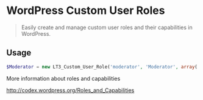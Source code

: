 # WordPress Custom User Roles

> Easily create and manage custom user roles and their capabilities in WordPress.

## Usage

```php
$Moderator = new LT3_Custom_User_Role('moderator', 'Moderator', array('read', 'edit_posts'));
```

More information about roles and capabilities

http://codex.wordpress.org/Roles_and_Capabilities